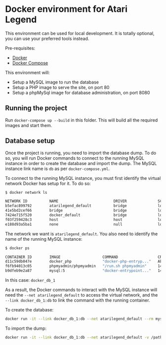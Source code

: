 # Docker environment for Atari Legend

This environment can be used for local development. It is totally optional, you
can use your preferred tools instead.

Pre-requisites:
- [Docker](https://www.docker.com/)
- [Docker Compose](https://docs.docker.com/compose/)

This environment will:
- Setup a MySQL image to run the database
- Setup a PHP image to serve the site, on port 80
- Setup a phpMySql image for database administration, on port 8080

## Running the project

Run `docker-compose up --build` in this folder. This will build all the
required images and start them.

## Database setup

Once the project is running, you need to import the database dump. To do so,
you will run Docker commands to connect to the running MySQL instance in order
to create the database and import the dump. The MySQL instance link name is
`db` as per `docker-compose.yml`.

To connect to the running MySQL instance, you must first identify the virtual
network Docker has setup for it. To do so:

```bash
$ docker network ls

NETWORK ID          NAME                         DRIVER              SCOPE
b5efac899792        atarilegend_default          bridge              local
41e5bd2cef66        bridge                       bridge              local
7424e715f520        docker_default               bridge              local
f03f259428c3        host                         host                local
e188d93a5ba1        none                         null                local
```

The network we want is `atarilegend_default`. You also need to identify the
name of the running MySQL instance:

```bash
$ docker ps

CONTAINER ID        IMAGE                   COMMAND                  CREATED              STATUS              PORTS                  NAMES
d11c59db047e        docker_php              "docker-php-entryp..."   About a minute ago   Up About a minute   0.0.0.0:80->80/tcp     docker_php_1
f6fb94013c05        phpmyadmin/phpmyadmin   "/run.sh phpmyadmin"     14 hours ago         Up About a minute   0.0.0.0:8080->80/tcp   docker_phpmyadmin_1
b9dfeb9e2a87        mysql:5                 "docker-entrypoint..."   14 hours ago         Up About a minute   3306/tcp               docker_db_1
```

In this case: `docker_db_1`

As a result, the Docker commands to interact with the MySQL instance will need
the `--net atarilegend_default` to access the virtual network, and the `--link
docker_db_1:db` to link the command with the running container.

To create the database:

```bash
docker run -it --link docker_db_1:db --net atarilegend_default --rm mysql:5 sh -c 'mysqladmin -hdb -uroot -patari create 'atari-legend''
```

To import the dump:

```bash
docker run -it --link docker_db_1:db --net atarilegend_default -v /path/to/your/dump.sql:/tmp/dump.sql --rm mysql:5 sh -c 'mysql -hdb -uroot -patari atari-legend < /tmp/dump.sql'
```
